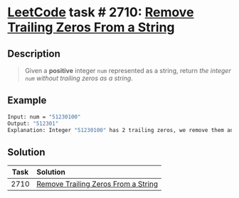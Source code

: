 # [LeetCode][leetcode] task # 2710: [Remove Trailing Zeros From a String][task]

Description
-----------

> Given a **positive** integer `num` represented as a string,
> return _the integer `num` without trailing zeros as a string_.

Example
-------

```sh
Input: num = "51230100"
Output: "512301"
Explanation: Integer "51230100" has 2 trailing zeros, we remove them and return integer "512301".
```

Solution
--------

| Task | Solution                                        |
|:----:|:------------------------------------------------|
| 2710 | [Remove Trailing Zeros From a String][solution] |


[leetcode]: <http://leetcode.com/>
[task]: <https://leetcode.com/problems/remove-trailing-zeros-from-a-string/>
[solution]: <https://github.com/wellaxis/praxis-leetcode/blob/main/src/main/java/com/witalis/praxis/leetcode/task/h28/p2710/option/Practice.java>
